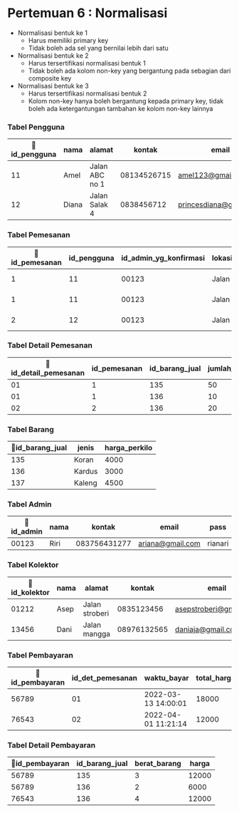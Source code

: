 # Pertemuan 6 : Normalisasi
- Normalisasi bentuk ke 1
    - Harus memiliki primary key
    - Tidak boleh ada sel yang bernilai lebih dari satu
- Normalisasi bentuk ke 2
    - Harus tersertifikasi normalisasi bentuk 1
    - Tidak boleh ada kolom non-key yang bergantung pada sebagian dari composite key
- Normalisasi bentuk ke 3
    - Harus tersertifikasi normalisasi bentuk 2
    - Kolom non-key hanya boleh bergantung kepada primary key, tidak boleh ada ketergantungan tambahan ke kolom non-key lainnya


### Tabel Pengguna
|🔑id_pengguna|nama|alamat|kontak|email|pass|
|---|---|---|---|---|---|
|11|Amel|Jalan ABC no 1|08134526715|amel123@gmail.com|melamel|
|12|Diana|Jalan Salak 4|0838456712|princesdiana@gmail.com|diana123|

### Tabel Pemesanan
|🔑id_pemesanan|id_pengguna|id_admin_yg_konfirmasi|lokasi_pemesanan|waktu_pesan|
|---|---|---|---|---|
|1|11|00123|Jalan ABC no 1|2022-03-13 13:35:01|
|1|11|00123|Jalan ABC no 1|2022-03-13 13:35:01|
|2|12|00123|Jalan Salak 4|2022-04-01 09:00:00|

### Tabel Detail Pemesanan
|🔑id_detail_pemesanan|id_pemesanan|id_barang_jual|jumlah_barang_jual|
|---|---|---|---|
|01|1|135|50|
|01|1|136|10|
|02|2|136|20|

### Tabel Barang 
|🔑id_barang_jual|jenis|harga_perkilo|
|---|---|---|
|135|Koran|4000|
|136|Kardus|3000|
|137|Kaleng|4500|

### Tabel Admin
|🔑id_admin|nama|kontak|email|pass|
|---|---|---|---|---|
|00123|Riri|083756431277|ariana@gmail.com|rianari|

### Tabel Kolektor
|🔑id_kolektor|nama|alamat|kontak|email|pass|
|---|---|---|---|---|---|
|01212|Asep|Jalan stroberi|0835123456|asepstroberi@gmail.com|astro123|
|13456|Dani|Jalan mangga|08976132565|daniaja@gmail.com|danidani|

### Tabel Pembayaran
|🔑id_pembayaran|id_det_pemesanan|waktu_bayar|total_harga|
|---|---|---|---|
|56789|01|2022-03-13 14:00:01|18000|
|76543|02|2022-04-01 11:21:14|12000|

### Tabel Detail Pembayaran
|🔑id_pembayaran|id_barang_jual|berat_barang|harga|
|---|---|---|---|
|56789|135|3|12000|
|56789|136|2|6000|
|76543|136|4|12000|
